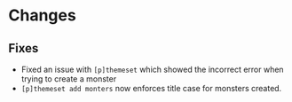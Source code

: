 # Changes
## Fixes
- Fixed an issue with `[p]themeset` which showed the incorrect error when trying to create a monster
- `[p]themeset add monters` now enforces title case for monsters created.
